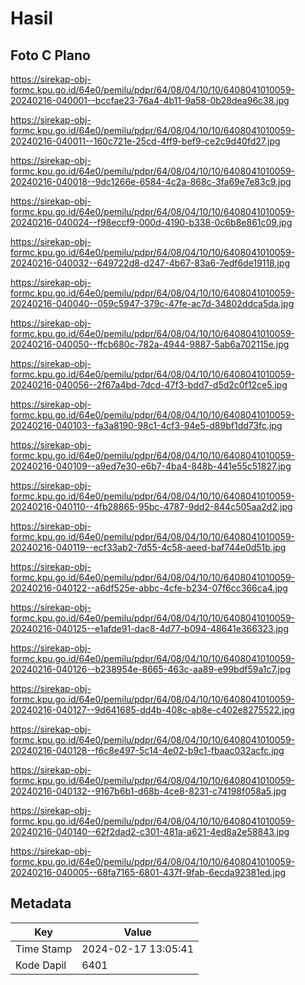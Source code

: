# Hasil

## Foto C Plano

https://sirekap-obj-formc.kpu.go.id/64e0/pemilu/pdpr/64/08/04/10/10/6408041010059-20240216-040001--bccfae23-76a4-4b11-9a58-0b28dea96c38.jpg

https://sirekap-obj-formc.kpu.go.id/64e0/pemilu/pdpr/64/08/04/10/10/6408041010059-20240216-040011--160c721e-25cd-4ff9-bef9-ce2c9d40fd27.jpg

https://sirekap-obj-formc.kpu.go.id/64e0/pemilu/pdpr/64/08/04/10/10/6408041010059-20240216-040018--9dc1266e-6584-4c2a-868c-3fa69e7e83c9.jpg

https://sirekap-obj-formc.kpu.go.id/64e0/pemilu/pdpr/64/08/04/10/10/6408041010059-20240216-040024--f98eccf9-000d-4190-b338-0c6b8e861c09.jpg

https://sirekap-obj-formc.kpu.go.id/64e0/pemilu/pdpr/64/08/04/10/10/6408041010059-20240216-040032--649722d8-d247-4b67-83a6-7edf6de19118.jpg

https://sirekap-obj-formc.kpu.go.id/64e0/pemilu/pdpr/64/08/04/10/10/6408041010059-20240216-040040--059c5947-379c-47fe-ac7d-34802ddca5da.jpg

https://sirekap-obj-formc.kpu.go.id/64e0/pemilu/pdpr/64/08/04/10/10/6408041010059-20240216-040050--ffcb680c-782a-4944-9887-5ab6a702115e.jpg

https://sirekap-obj-formc.kpu.go.id/64e0/pemilu/pdpr/64/08/04/10/10/6408041010059-20240216-040056--2f67a4bd-7dcd-47f3-bdd7-d5d2c0f12ce5.jpg

https://sirekap-obj-formc.kpu.go.id/64e0/pemilu/pdpr/64/08/04/10/10/6408041010059-20240216-040103--fa3a8190-98c1-4cf3-94e5-d89bf1dd73fc.jpg

https://sirekap-obj-formc.kpu.go.id/64e0/pemilu/pdpr/64/08/04/10/10/6408041010059-20240216-040109--a9ed7e30-e6b7-4ba4-848b-441e55c51827.jpg

https://sirekap-obj-formc.kpu.go.id/64e0/pemilu/pdpr/64/08/04/10/10/6408041010059-20240216-040110--4fb28865-95bc-4787-9dd2-844c505aa2d2.jpg

https://sirekap-obj-formc.kpu.go.id/64e0/pemilu/pdpr/64/08/04/10/10/6408041010059-20240216-040119--ecf33ab2-7d55-4c58-aeed-baf744e0d51b.jpg

https://sirekap-obj-formc.kpu.go.id/64e0/pemilu/pdpr/64/08/04/10/10/6408041010059-20240216-040122--a6df525e-abbc-4cfe-b234-07f6cc366ca4.jpg

https://sirekap-obj-formc.kpu.go.id/64e0/pemilu/pdpr/64/08/04/10/10/6408041010059-20240216-040125--e1afde91-dac8-4d77-b094-48641e366323.jpg

https://sirekap-obj-formc.kpu.go.id/64e0/pemilu/pdpr/64/08/04/10/10/6408041010059-20240216-040126--b238954e-8665-463c-aa89-e99bdf59a1c7.jpg

https://sirekap-obj-formc.kpu.go.id/64e0/pemilu/pdpr/64/08/04/10/10/6408041010059-20240216-040127--9d641685-dd4b-408c-ab8e-c402e8275522.jpg

https://sirekap-obj-formc.kpu.go.id/64e0/pemilu/pdpr/64/08/04/10/10/6408041010059-20240216-040128--f6c8e497-5c14-4e02-b9c1-fbaac032acfc.jpg

https://sirekap-obj-formc.kpu.go.id/64e0/pemilu/pdpr/64/08/04/10/10/6408041010059-20240216-040132--9167b6b1-d68b-4ce8-8231-c74198f058a5.jpg

https://sirekap-obj-formc.kpu.go.id/64e0/pemilu/pdpr/64/08/04/10/10/6408041010059-20240216-040140--62f2dad2-c301-481a-a621-4ed8a2e58843.jpg

https://sirekap-obj-formc.kpu.go.id/64e0/pemilu/pdpr/64/08/04/10/10/6408041010059-20240216-040005--68fa7165-6801-437f-9fab-6ecda92381ed.jpg


## Metadata

| Key        | Value               |
| ---------- | ------------------- |
| Time Stamp | 2024-02-17 13:05:41 |
| Kode Dapil | 6401                |



